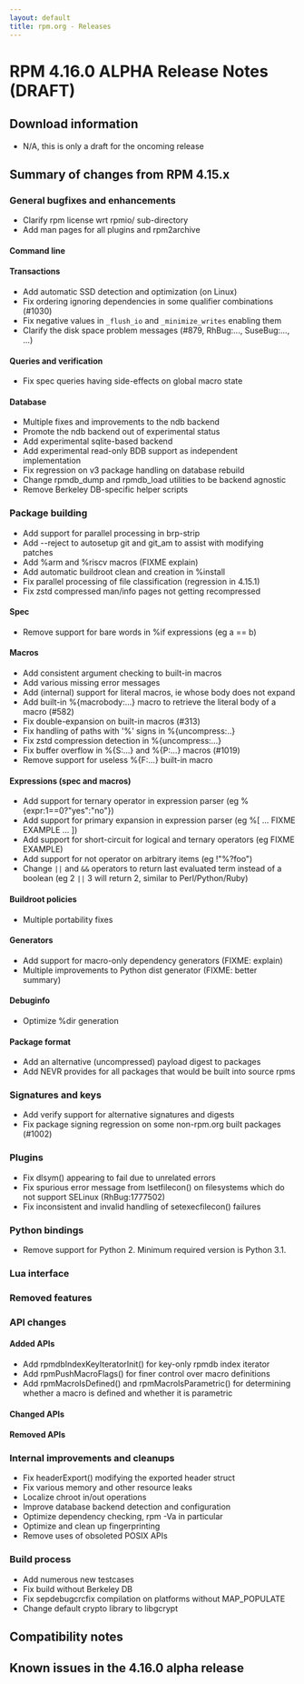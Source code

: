 ```yaml
---
layout: default
title: rpm.org - Releases
---
```


# RPM 4.16.0 ALPHA Release Notes (DRAFT)


## Download information
 * N/A, this is only a draft for the oncoming release

## Summary of changes from RPM 4.15.x

### General bugfixes and enhancements
* Clarify rpm license wrt rpmio/ sub-directory
* Add man pages for all plugins and rpm2archive

#### Command line

#### Transactions
* Add automatic SSD detection and optimization (on Linux)
* Fix ordering ignoring dependencies in some qualifier combinations (#1030)
* Fix negative values in `_flush_io` and `_minimize_writes` enabling them
* Clarify the disk space problem messages (#879, RhBug:..., SuseBug:..., ...)

#### Queries and verification
* Fix spec queries having side-effects on global macro state

#### Database
* Multiple fixes and improvements to the ndb backend
* Promote the ndb backend out of experimental status
* Add experimental sqlite-based backend
* Add experimental read-only BDB support as independent implementation
* Fix regression on v3 package handling on database rebuild
* Change rpmdb_dump and rpmdb_load utilities to be backend agnostic
* Remove Berkeley DB-specific helper scripts

### Package building
* Add support for parallel processing in brp-strip
* Add --reject to autosetup git and git_am to assist with modifying patches
* Add %arm and %riscv macros (FIXME explain)
* Add automatic buildroot clean and creation in %install
* Fix parallel processing of file classification (regression in 4.15.1)
* Fix zstd compressed man/info pages not getting recompressed

#### Spec
* Remove support for bare words in %if expressions (eg a == b)

#### Macros
* Add consistent argument checking to built-in macros
* Add various missing error messages
* Add (internal) support for literal macros, ie whose body does not expand
* Add built-in %{macrobody:...} macro to retrieve the literal body of
  a macro (#582)
* Fix double-expansion on built-in macros (#313)
* Fix handling of paths with '%' signs in %{uncompress:..}
* Fix zstd compression detection in %{uncompress:...} 
* Fix buffer overflow in %{S:...} and %{P:...} macros (#1019)
* Remove support for useless %{F:...} built-in macro

#### Expressions (spec and macros)
* Add support for ternary operator in expression parser
  (eg %{expr:1==0?"yes":"no"})
* Add support for primary expansion in expression parser
  (eg %[ ... FIXME EXAMPLE ... ])
* Add support for short-circuit for logical and ternary operators
  (eg FIXME EXAMPLE)
* Add support for not operator on arbitrary items (eg !"%?foo")
* Change `||` and `&&` operators to return last evaluated term instead of
  a boolean (eg 2 `||` 3 will return 2, similar to Perl/Python/Ruby)

#### Buildroot policies
* Multiple portability fixes

#### Generators
* Add support for macro-only dependency generators (FIXME: explain)
* Multiple improvements to Python dist generator (FIXME: better summary)

#### Debuginfo
* Optimize %dir generation

#### Package format
* Add an alternative (uncompressed) payload digest to packages
* Add NEVR provides for all packages that would be built into source rpms

### Signatures and keys
* Add verify support for alternative signatures and digests
* Fix package signing regression on some non-rpm.org built packages (#1002)

### Plugins
* Fix dlsym() appearing to fail due to unrelated errors
* Fix spurious error message from lsetfilecon() on filesystems which
  do not support SELinux (RhBug:1777502)
* Fix inconsistent and invalid handling of setexecfilecon() failures

### Python bindings
* Remove support for Python 2. Minimum required version is Python 3.1.

### Lua interface

### Removed features

### API changes

#### Added APIs
* Add rpmdbIndexKeyIteratorInit() for key-only rpmdb index iterator
* Add rpmPushMacroFlags() for finer control over macro definitions
* Add rpmMacroIsDefined() and rpmMacroIsParametric() for determining
  whether a macro is defined and whether it is parametric

#### Changed APIs

#### Removed APIs

### Internal improvements and cleanups
* Fix headerExport() modifying the exported header struct
* Fix various memory and other resource leaks
* Localize chroot in/out operations
* Improve database backend detection and configuration
* Optimize dependency checking, rpm -Va in particular
* Optimize and clean up fingerprinting
* Remove uses of obsoleted POSIX APIs


### Build process
* Add numerous new testcases
* Fix build without Berkeley DB
* Fix sepdebugcrcfix compilation on platforms without MAP_POPULATE
* Change default crypto library to libgcrypt

## Compatibility notes

## Known issues in the 4.16.0 alpha release
